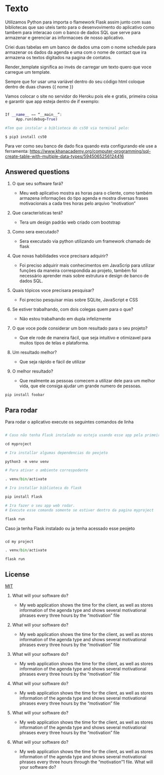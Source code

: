 # Texto

Utilizamos Python para importa o flamework Flask assim junto com suas bibliotecas 
que sao uteis tanto para o desenvovimento do aplicativo como tambem para interacao 
com o banco de dados SQL que serve para armazenar e gerenciar as informacoes de nosso
aplicativo. 

Criei duas tabelas em um banco de dados uma com o nome schedule para armazenar os dados da agenda
e uma com o nome de contact que ira armazena os textos digitados na pagina de contatos. 

Render_template significa ao invés de carregar um texto quero que voce carregue um template. 

Sempre que for usar uma variável dentro do seu código html coloque dentro de duas chaves {{ nome }} 

Vamos colocar o site no servidor do Heroku pois ele e gratis, primeira coisa e garantir que app esteja dentro de if exemplo: 

```python

If __name__ == “__main__”:
     App.run(debug=True)

#Tem que instalar a biblioteca do cs50 via terminal pelo: 

$ pip3 install cs50


```

Para ver como seu banco de dado fica quando esta configurando ele use a ferramenta: https://www.khanacademy.org/computer-programming/sql-create-table-with-multiple-data-types/5945065256124416



## Answered questions

1. O que seu software fará? 
    - Meu web aplicativo mostra as horas para o cliente, como também armazena informações do tipo agenda e mostra diversas frases motivacionais a cada tres horas pelo arquivo “motivation”


2. Que características terá?
    - Tera um design padrão web criado com bootstrap


3. Como sera executado?
    - Sera executado via python utilizando um framework chamado de flask 


4. Que novas habilidades voce precisara adquirir?
    - Foi preciso adquirir mais conhecimentos em JavaScrip para utilizar funções da maneira correspondida ao projeto, também foi necessário aprender mais sobre estrutura e design de banco de dados SQL. 

5. Quais tópicos voce precisara pesquisar?
    - Foi preciso pesquisar mias sobre SQLite, JavaScript e CSS



6. Se estiver trabalhando, com dois colegas quem para o que? 
    - Não estou trabalhando em dupla infelizmente 


7. O que voce pode considerar um bom resultado para o seu projeto?
    - Que ele rode de maneira fácil, que seja intuitivo e otimizavel para muitos tipos de telas e plataforma. 

8. Um resultado melhor? 
    - Que seja rápido e fácil de utilizar 
8. O melhor resultado? 
    -  Que realmente as pessoas comecem a utilizar dele para um melhor vida, que ele consiga ajudar um grande numero de pessoas. 





```bash
pip install foobar
```

## Para rodar 

Para rodar o aplicativo execute os seguintes comandos de linha


```python

# Caso não tenha Flask instalado ou esteja usando esse app pela primeira vez

cd myproject

# Ira installar algumas dependencias do peojeto

python3 -m venv venv 

# Para ativar o ambiente correspodente

. venv/bin/activate 

# Ira installar biblioteca do flask

pip install Flask

# Ira fazer o seu app web rodar.
# Execute esse comando somente se estiver dentro da pagina myproject

flask run

```

Caso ja tenha Flask instalado ou ja tenha acessado esse peojeto

```python

cd my project

. venv/bin/activate

flask run
```



## License

[MIT](https://choosealicense.com/licenses/mit/)

1. What will your software do?
      - My web application shows the time for the client, as well as stores information of the agenda type and shows several motivational phrases every three hours by the “motivation” file

1. What will your software do?
      - My web application shows the time for the client, as well as stores information of the agenda type and shows several motivational phrases every three hours by the “motivation” file
1. What will your software do?
      - My web application shows the time for the client, as well as stores information of the agenda type and shows several motivational phrases every three hours by the “motivation” file
1. What will your software do?
      - My web application shows the time for the client, as well as stores information of the agenda type and shows several motivational phrases every three hours by the “motivation” file
1. What will your software do?
      - My web application shows the time for the client, as well as stores information of the agenda type and shows several motivational phrases every three hours by the “motivation” file
1. What will your software do?
      - My web application shows the time for the client, as well as stores information of the agenda type and shows several motivational phrases every three hours through the “motivation”1 file. What will your software do?